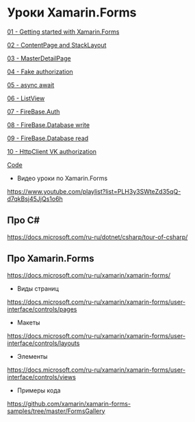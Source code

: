# Уроки Xamarin.Forms

[01 - Getting started with Xamarin.Forms](https://pavlenkodr.github.io/World-Skills-Juniors/01-Getting-started-with-Xamarin.Forms/)

[02 - ContentPage and StackLayout](https://pavlenkodr.github.io/World-Skills-Juniors/02-ContentPage-and-StackLayout/)

[03 - MasterDetailPage](https://pavlenkodr.github.io/World-Skills-Juniors/03-MasterDetailPage/)

[04 - Fake authorization](https://pavlenkodr.github.io/World-Skills-Juniors/04-Fake-authorization/)

[05 - async await](https://pavlenkodr.github.io/World-Skills-Juniors/05-async-await/)

[06 - ListView](https://pavlenkodr.github.io/World-Skills-Juniors/06-ListView/)

[07 - FireBase.Auth](https://pavlenkodr.github.io/World-Skills-Juniors/07-FireBase.Auth/)

[08 - FireBase.Database write](https://pavlenkodr.github.io/World-Skills-Juniors/08-FireBase.Database-write/)

[09 - FireBase.Database read](https://pavlenkodr.github.io/World-Skills-Juniors/09-FireBase.Database-read/)

[10 - HttpClient VK authorization](https://pavlenkodr.github.io/World-Skills-Juniors/10-HttpClient-VK-authorization/)

[Code](https://github.com/PavlenkoDR/World-Skills-Juniors/tree/master/Code/MyApp)

* Видео уроки по Xamarin.Forms

https://www.youtube.com/playlist?list=PLH3y3SWteZd35qQ-d7qkBsj45JjQs1o6h


## Про C#

https://docs.microsoft.com/ru-ru/dotnet/csharp/tour-of-csharp/

## Про Xamarin.Forms

https://docs.microsoft.com/ru-ru/xamarin/xamarin-forms/

* Виды страниц

https://docs.microsoft.com/ru-ru/xamarin/xamarin-forms/user-interface/controls/pages

* Макеты

https://docs.microsoft.com/ru-ru/xamarin/xamarin-forms/user-interface/controls/layouts

* Элементы

https://docs.microsoft.com/ru-ru/xamarin/xamarin-forms/user-interface/controls/views

* Примеры кода

https://github.com/xamarin/xamarin-forms-samples/tree/master/FormsGallery